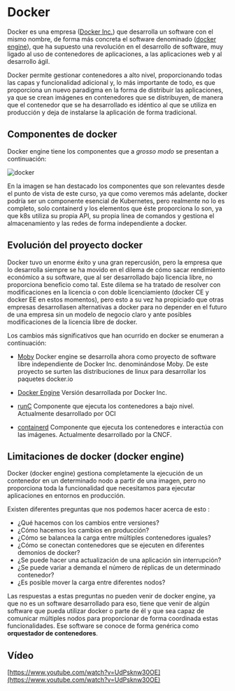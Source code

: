 # Docker

Docker es una empresa ([Docker Inc.](https://www.docker.com/)) que
desarrolla un software con el mismo nombre, de forma más concreta el software denominado ([docker
engine](https://www.docker.com/products/container-runtime)), que ha
supuesto una revolución en el desarrollo de software, muy ligado al
uso de contenedores de aplicaciones, a las aplicaciones web y al
desarrollo ágil.

Docker permite gestionar contenedores a alto nivel, proporcionando
todas las capas y funcionalidad adicional y, lo más importante de todo,
es que proporciona un nuevo paradigma en la forma de distribuir las
aplicaciones, ya que se crean imágenes en contenedores que se
distribuyen, de manera que el contenedor que se ha desarrollado es
idéntico al que se utiliza en producción y deja de instalarse la
aplicación de forma tradicional.

## Componentes de docker

Docker engine tiene los componentes que a *grosso modo* se presentan a
continuación:

<img src="https://github.com/iesgn/curso_kubernetes_cep/raw/main/modulo1/img/docker.png" alt="docker" />

En la imagen se han destacado los componentes que son relevantes desde
el punto de vista de este curso, ya que como veremos más adelante,
docker podría ser un componente esencial de Kubernetes, pero realmente
no lo es completo, solo containerd y los elementos que éste
proporciona lo son, ya que k8s utiliza su propia API, su propia línea
de comandos y gestiona el almacenamiento y las redes de forma
independiente a docker.

## Evolución del proyecto docker

Docker tuvo un enorme éxito y una gran repercusión, pero la empresa
que lo desarrolla siempre se ha movido en el dilema de cómo sacar
rendimiento económico a su software, que al ser desarrollado bajo
licencia libre, no proporciona beneficio como tal. Este dilema se ha
tratado de resolver con modificaciones en la licencia o con doble
licenciamiento (docker CE y docker EE en estos momentos), pero esto a
su vez ha propiciado que otras empresas desarrollasen alternativas a
docker para no depender en el futuro de una empresa sin un modelo de
negocio claro y ante posibles modificaciones de la licencia libre de
docker.

Los cambios más significativos que han ocurrido en docker se enumeran
a continuación:

* [Moby](https://github.com/moby/moby) Docker engine se desarrolla
  ahora como proyecto de software libre independiente de Docker Inc. denominándose Moby. De este proyecto se surten las distribuciones de
  linux para desarrollar los paquetes docker.io

* [Docker Engine](https://www.docker.com/products/container-runtime)
  Versión desarrollada por Docker Inc.

* [runC](https://github.com/opencontainers/runc) Componente que
  ejecuta los contenedores a bajo nivel. Actualmente desarrollado por
  OCI

* [containerd](https://github.com/containerd/containerd) Componente
  que ejecuta los contenedores e interactúa con las
  imágenes. Actualmente desarrollado por la CNCF.

## Limitaciones de docker (docker engine)

Docker (docker engine) gestiona completamente la ejecución de un
contenedor en un determinado nodo a partir de una imagen, pero no
proporciona toda la funcionalidad que necesitamos para ejecutar
aplicaciones en entornos en producción. 

Existen diferentes preguntas
que nos podemos hacer acerca de esto :

* ¿Qué hacemos con los cambios entre versiones?
* ¿Cómo hacemos los cambios en producción?
* ¿Cómo se balancea la carga entre múltiples contenedores iguales?
* ¿Cómo se conectan contenedores que se ejecuten en diferentes
demonios de docker?
* ¿Se puede hacer una actualización de una aplicación sin
interrupción?
* ¿Se puede variar a demanda el número de réplicas de un determinado
contenedor?
* ¿Es posible mover la carga entre diferentes nodos?

Las respuestas a estas preguntas no pueden venir de docker engine, ya
que no es un software desarrollado para eso, tiene que venir de algún software
que pueda utilizar docker o parte de él y que sea capaz de comunicar
múltiples nodos para proporcionar de forma coordinada estas
funcionalidades. Ese software se conoce de forma genérica como
**orquestador de contenedores**.

## Vídeo

[https://www.youtube.com/watch?v=UdPsknw30OE](https://www.youtube.com/watch?v=UdPsknw30OE)
